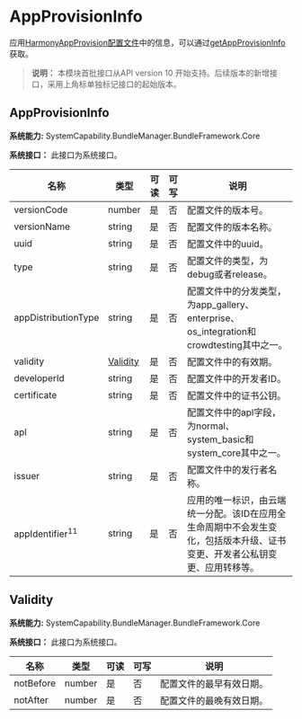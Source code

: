 # AppProvisionInfo

应用[HarmonyAppProvision配置文件](../../security/app-provision-structure.md)中的信息，可以通过[getAppProvisionInfo](js-apis-bundleManager.md#bundlemanagergetappprovisioninfo10)获取。

> **说明：**
> 本模块首批接口从API version 10 开始支持。后续版本的新增接口，采用上角标单独标记接口的起始版本。

## AppProvisionInfo

**系统能力:** SystemCapability.BundleManager.BundleFramework.Core

**系统接口：**  此接口为系统接口。

| 名称                      | 类型   | 可读 | 可写 | 说明                 |
| ------------------------- | ------ | ---- | ---- | -------------------- |
| versionCode              | number | 是   | 否   | 配置文件的版本号。 |
| versionName              | string | 是   | 否   | 配置文件的版本名称。  |
| uuid                     | string | 是   | 否   | 配置文件中的uuid。 |
| type                     | string | 是   | 否   | 配置文件的类型，为debug或者release。 |
| appDistributionType      | string | 是   | 否   | 配置文件中的分发类型，为app_gallery、enterprise、os_integration和crowdtesting其中之一。 |
| validity                 | [Validity](#validity) | 是   | 否   | 配置文件中的有效期。 |
| developerId              | string | 是   | 否   | 配置文件中的开发者ID。 |
| certificate              | string | 是   | 否   | 配置文件中的证书公钥。 |
| apl                      | string | 是   | 否   | 配置文件中的apl字段，为normal、system_basic和system_core其中之一。 |
| issuer                      | string | 是   | 否   | 配置文件中的发行者名称。 |
|appIdentifier<sup>11</sup>| string         | 是   | 否   | 应用的唯一标识，由云端统一分配。该ID在应用全生命周期中不会发生变化，包括版本升级、证书变更、开发者公私钥变更、应用转移等。            |

## Validity

**系统能力:** SystemCapability.BundleManager.BundleFramework.Core

**系统接口：**  此接口为系统接口。

| 名称                      | 类型   | 可读 | 可写 | 说明                 |
| ------------------------- | ------ | ---- | ---- | -------------------- |
| notBefore                 | number | 是   | 否   | 配置文件的最早有效日期。 |
| notAfter                  | number | 是   | 否   | 配置文件的最晚有效日期。 |
